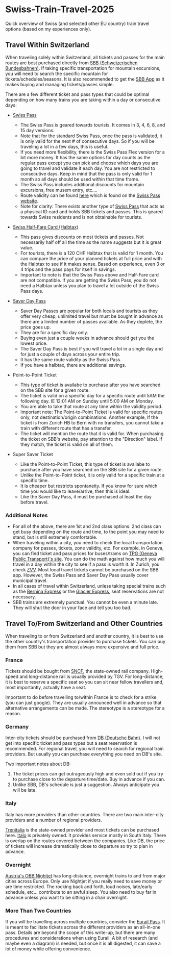# Swiss-Train-Travel-2025
Quick overview of Swiss (and selected other EU country) train travel options (based on my experiences only).

## Travel Within Switzerland

When traveling solely within Switzerland, all tickets and passes for the main routes are best purchased directly from [SBB (Schweizerischen Bundesbahnen)](https://www.sbb.ch/en). If taking specific transportation for mountain excursions, you will need to search the specific mountain for tickets/schedules/seasons. It is also recommended to get the [SBB App](https://www.sbb.ch/en/travel-information/apps/sbb-mobile.html) as it makes buying and managing tickets/passes simple.

There are a few different ticket and pass types that could be optimal depending on how many trains you are taking within a day or consecutive days:

- [Swiss Pass](https://www.sbb.ch/en/tickets-offers/tickets/guests-abroad/swiss-travel-pass.html)
  - The Swiss Pass is geared towards tourists. It comes in 3, 4, 6, 8, and 15 day versions.
  - Note that for the standard Swiss Pass, once the pass is validated, it is only valid for the next # of consecutive days. So if you will be traveling a lot in a few days, this is useful.
  - If you need more flexibility, there is the Swiss Pass Flex version for a bit more money. It has the same options for day counts as the regular pass except you can pick and choose which days you are going to travel and validate it each day. You are not restricted to consecutive days. Keep in mind that the pass is only valid for 1 month so all days should be used within that time frame.
  - The Swiss Pass includes additional discounts for mountain excursions, free musem entry, etc....
  - Route validity can be found [here](https://www.travelswitzerland.com/en/downloads/?wpdmdl=63507) which is found on the [Swiss Pass website](https://swisstravelpass.com/).
  - Note for clarity: There exists another type of [Swiss Pass](https://www.sbb.ch/en/tickets-offers/swisspass/swisspass.html) that acts as a physical ID card and holds SBB tickets and passes. This is geared towards Swiss residents and is not obtainable for tourists.

- [Swiss Half-Fare Card (Halbtax)](https://www.sbb.ch/en/tickets-offers/tickets/guests-abroad/swiss-half-fare-card.html)
  - This pass gives discounts on most tickets and passes. Not necessarily half off all the time as the name suggests but it is great value.
  - For tourists, there is a 120 CHF Halbtax that is valid for 1 month. You can compare the price of your planned tickets at full price and with the Halbtax to see if it makes sense. Based on experience, even 3 or 4 trips and the pass pays for itself in savings.
  - Important to note is that the Swiss Pass above and Half-Fare card are not compatible. If you are getting the Swiss Pass, you do not need a Halbtax unless you plan to travel a lot outside of the Swiss Pass days.

- [Saver Day Pass](https://www.sbb.ch/en/tickets-offers/tickets/day-passes/saver-day-pass.html)
  - Saver Day Passes are popular for both locals and tourists as they offer very cheap, unlimited travel but must be bought in advance as there are a limited number of passes available. As they deplete, the price goes up.
  - They are for a specific day only.
  - Buying even just a couple weeks in advance should get you the lowest price.
  - The Saver Day Pass is best if you will travel a lot in a single day and for just a couple of days across your entire trip.
  - It has the same route validity as the Swiss Pass.
  - If you have a halbtax, there are additional savings.

- Point-to-Point Ticket
  - This type of ticket is availabe to purchase after you have searched on the SBB site for a given route.
  - The ticket is valid on a specific day for a specific route until 5AM the following day. IE 12:01 AM on Sunday until 5:00 AM on Monday.
  - You are able to take that route at any time within the validity period.
  - Important note: The Point-to-Point Ticket is valid for specific routes only, not destination/origin combinations. Another example, If the ticket is from Zurich HB to Bern with no transfers, you cannot take a train with different route that has a transfer.
  - The ticket will mention the route that it is valid for. When purchasing the ticket on SBB's website, pay attention to the "Direction" label. If they match, the ticket is valid on all of them.

- Super Saver Ticket
  - Like the Point-to-Point Ticket, this type of ticket is availabe to purchase after you have searched on the SBB site for a given route.
  - Unlike the Point-to-Point ticket, it is only valid for a specific train at a specific time.
  - It is cheaper but restricts spontaneity. If you know for sure which time you would like to leave/arrive, then this is ideal.
  - Like the Saver Day Pass, it must be purchased at least the day before travel.


### Additional Notes
- For all of the above, there are 1st and 2nd class options. 2nd class can get busy depending on the route and time, to the point you may need to stand, but is still extremely comfortable.
- When traveling within a city, you need to check the local transportation company for passes, tickets, zone validity, etc. For example, in Geneva, you can find ticket and pass prices for buses/trams on [TPG (Geneva Public Transport)'s site](https://www.tpg.ch/en/ticket-fares). You can do the math against how much you will travel in a day within the city to see if a pass is worth it. In Zurich, you check [ZVV](https://www.zvv.ch/en/travelcards-and-tickets/tickets.html). Most local travel tickets cannot be purchased on the SBB app. However, the Swiss Pass and Saver Day Pass usually cover municipal travel.
- In all cases of travel within Switzerland, unless taking special trains such as the [Bernina Express](https://www.myswitzerland.com/en-ca/experiences/bernina-express/) or the [Glacier Express](https://glacierexpress.ch/en), seat reservations are not necessary.
- SBB trains are extremely punctual. You cannot be even a minute late. They will shut the door in your face and tell you too bad.

## Travel To/From Switzerland and Other Countries

When traveling to or from Switzerland and another country, it is best to use the other country's transportation provider to purchase tickets. You can buy them from SBB but they are almost always more expensive and full price.

### France

Tickets should be bought from [SNCF](https://www.sncf-connect.com/en-en/), the state-owned rail company. High-speed and long-distance rail is usually provided by TGV. For long-distance, it is best to reserve a specific seat so you can sit near fellow travellers and, most importantly, actually have a seat.

Important to do before travelling to/within France is to check for a strike (you can just google). They are usually announced well in advance so that alternative arrangements can be made. The stereotype is a stereotype for a reason.

### Germany

Inter-city tickets should be purchased from [DB (Deutsche Bahn)](https://int.bahn.de/en). I will not get into specific ticket and pass types but a seat reservation is recommended. For regional travel, you will need to search for regional train providers. But usually you can purchase everything you need on DB's site.

Two important notes about DB:
1. The ticket prices can get outrageously high and even sold out if you try to purchase close to the departure time/date. Buy in advance if you can.
2. Unlike SBB, DB's schedule is just a suggestion. Always anticipate you will be late.

### Italy

Italy has more providers than other countries. There are two main inter-city providers and a number of regional providers.

[Trenitalia](https://www.trenitalia.com/en.html) is the state-owned provider and most tickets can be purchased here. [Italo](https://www.italotreno.com/en) is privately owned. It provides service mostly in South Italy. There is overlap on the routes covered between the companies. Like DB, the price of tickets will increase dramatically close to departure so try to plan in advance.

### Overnight

[Austria's OBB Nightjet](https://www.nightjet.com/en/) has long-distance, overnight trains to and from major cities across Europe. Only use Nightjet if you really need to save money or are time restricted. The rocking back and forth, loud noises, late/early schedule, etc... contribute to an awful sleep. You also need to buy far in advance unless you want to be sitting in a chair overnight.

### More Than Two Countries

If you will be travelling across multiple countries, consider the [Eurail Pass](https://www.eurail.com/en). It is meant to facilitate tickets across the different providers as an all-in-one pass. Details are beyond the scope of this write-up, but there are many procedures and considerations when using Eurail. A bit of research (and maybe even a diagram) is needed, but once it is all digested, it can save a lot of money while offering convenience.



